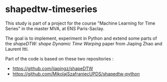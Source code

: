 # shapedtw-timeseries

This study is part of a project for the course "Machine Learning for Time Series" in the master MVA, at ENS Paris-Saclay.

The goal is to implement, experiment in Python and extend some parts of the _shapeDTW: shape Dynamic Time Warping_ paper from Jiaping Zhao and Laurent Itti.

Part of the code is based on these two repositories : 
- https://github.com/jiapingz/shapeDTW
- https://github.com/MikolajSzafraniecUPDS/shapedtw-python